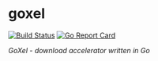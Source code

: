 # goxel

[![Build Status](https://travis-ci.org/m1ck43l/goxel.svg?branch=master)](https://travis-ci.org/m1ck43l/goxel.svg?branch=master) [![Go Report Card](https://goreportcard.com/badge/github.com/m1ck43l/goxel)](https://goreportcard.com/report/github.com/m1ck43l/goxel)

*GoXel - download accelerator written in Go*